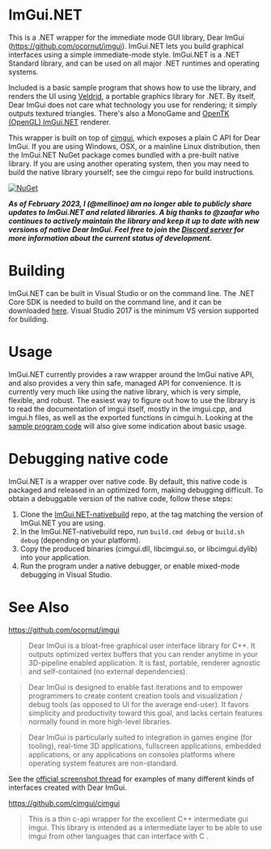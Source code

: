 # ImGui.NET

This is a .NET wrapper for the immediate mode GUI library, Dear ImGui (https://github.com/ocornut/imgui). ImGui.NET lets you build graphical interfaces using a simple immediate-mode style. ImGui.NET is a .NET Standard library, and can be used on all major .NET runtimes and operating systems.

Included is a basic sample program that shows how to use the library, and renders the UI using [Veldrid](https://github.com/mellinoe/veldrid), a portable graphics library for .NET. By itself, Dear ImGui does not care what technology you use for rendering; it simply outputs textured triangles. There's also a MonoGame and [OpenTK (OpenGL) ImGui.NET](https://github.com/NogginBops/ImGui.NET_OpenTK_Sample) renderer.

This wrapper is built on top of [cimgui](https://github.com/Extrawurst/cimgui), which exposes a plain C API for Dear ImGui. If you are using Windows, OSX, or a mainline Linux distribution, then the ImGui.NET NuGet package comes bundled with a pre-built native library. If you are using another operating system, then you may need to build the native library yourself; see the cimgui repo for build instructions.

[![NuGet](https://img.shields.io/nuget/v/ImGui.NET.svg)](https://www.nuget.org/packages/ImGui.NET)

___As of February 2023, I (@mellinoe) am no longer able to publicly share updates to ImGui.NET and related libraries. A big thanks to @zaafar who continues to actively maintain the library and keep it up to date with new versions of native Dear ImGui. Feel free to join the [Discord server](https://discord.gg/s5EvvWJ) for more information about the current status of development.___

# Building

ImGui.NET can be built in Visual Studio or on the command line. The .NET Core SDK is needed to build on the command line, and it can be downloaded [here](https://www.microsoft.com/net/core). Visual Studio 2017 is the minimum VS version supported for building.

# Usage

ImGui.NET currently provides a raw wrapper around the ImGui native API, and also provides a very thin safe, managed API for convenience. It is currently very much like using the native library, which is very simple, flexible, and robust. The easiest way to figure out how to use the library is to read the documentation of imgui itself, mostly in the imgui.cpp, and imgui.h files, as well as the exported functions in cimgui.h. Looking at the [sample program code](https://github.com/mellinoe/ImGui.NET/tree/master/src) will also give some indication about basic usage.

# Debugging native code

ImGui.NET is a wrapper over native code. By default, this native code is packaged and released in an optimized form, making debugging difficult. To obtain a debuggable version of the native code, follow these steps:

1. Clone the [ImGui.NET-nativebuild](https://github.com/mellinoe/ImGui.NET-nativebuild) repo, at the tag matching the version of ImGui.NET you are using.
2. In the ImGui.NET-nativebuild repo, run `build.cmd debug` or `build.sh debug` (depending on your platform).
3. Copy the produced binaries (cimgui.dll, libcimgui.so, or libcimgui.dylib) into your application.
4. Run the program under a native debugger, or enable mixed-mode debugging in Visual Studio.

# See Also

https://github.com/ocornut/imgui
> Dear ImGui is a bloat-free graphical user interface library for C++. It outputs optimized vertex buffers that you can render anytime in your 3D-pipeline enabled application. It is fast, portable, renderer agnostic and self-contained (no external dependencies).

> Dear ImGui is designed to enable fast iterations and to empower programmers to create content creation tools and visualization / debug tools (as opposed to UI for the average end-user). It favors simplicity and productivity toward this goal, and lacks certain features normally found in more high-level libraries.

> Dear ImGui is particularly suited to integration in games engine (for tooling), real-time 3D applications, fullscreen applications, embedded applications, or any applications on consoles platforms where operating system features are non-standard.

See the [official screenshot thread](https://github.com/ocornut/imgui/issues/123) for examples of many different kinds of interfaces created with Dear ImGui.

https://github.com/cimgui/cimgui
> This is a thin c-api wrapper for the excellent C++ intermediate gui imgui. This library is intended as a intermediate layer to be able to use imgui from other languages that can interface with C .
